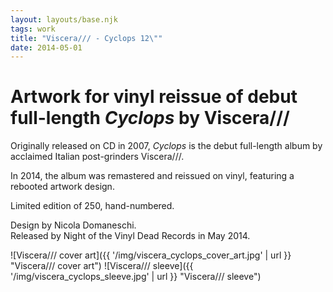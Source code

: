 ```yaml
---
layout: layouts/base.njk
tags: work
title: "Viscera/// - Cyclops 12\""
date: 2014-05-01
---
```

# Artwork for vinyl reissue of debut full-length _Cyclops_ by Viscera///

Originally released on CD in 2007, _Cyclops_ is the debut full-length album by acclaimed Italian post-grinders Viscera///.

In 2014, the album was remastered and reissued on vinyl, featuring a rebooted artwork design. 

Limited edition of 250, hand-numbered.

Design by Nicola Domaneschi.  
Released by Night of the Vinyl Dead Records in May 2014.

![Viscera/// cover art]({{ '/img/viscera_cyclops_cover_art.jpg' | url }} "Viscera/// cover art")
![Viscera/// sleeve]({{ '/img/viscera_cyclops_sleeve.jpg' | url }} "Viscera/// sleeve")
